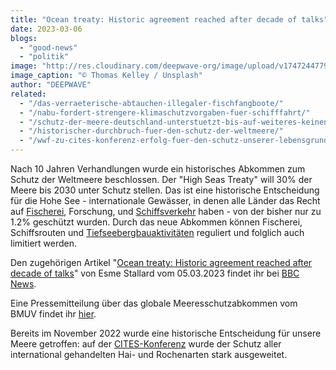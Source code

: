 ```yaml
---
title: "Ocean treaty: Historic agreement reached after decade of talks"
date: 2023-03-06
blogs: 
  - "good-news"
  - "politik"
image: "http://res.cloudinary.com/deepwave-org/image/upload/v1747244779/deepwave.org/thomas-kelley-t20pc32VbrU-unsplash-scaled.jpg"
image_caption: "© Thomas Kelley / Unsplash"
author: "DEEPWAVE"
related: 
  - "/das-verraeterische-abtauchen-illegaler-fischfangboote/"
  - "/nabu-fordert-strengere-klimaschutzvorgaben-fuer-schifffahrt/"
  - "/schutz-der-meere-deutschland-unterstuetzt-bis-auf-weiteres-keinen-tiefseebergbau/"
  - "/historischer-durchbruch-fuer-den-schutz-der-weltmeere/"
  - "/wwf-zu-cites-konferenz-erfolg-fuer-den-schutz-unserer-lebensgrundlagen/"
---
```


Nach 10 Jahren Verhandlungen wurde ein historisches Abkommen zum Schutz der Weltmeere beschlossen. Der "High Seas Treaty" will 30% der Meere bis 2030 unter Schutz stellen. Das ist eine historische Entscheidung für die Hohe See - internationale Gewässer, in denen alle Länder das Recht auf [Fischerei](https://www.deepwave.org/das-verraeterische-abtauchen-illegaler-fischfangboote/), Forschung, und [Schiffsverkehr](https://www.deepwave.org/nabu-fordert-strengere-klimaschutzvorgaben-fuer-schifffahrt/) haben - von der bisher nur zu 1.2% geschützt wurden. Durch das neue Abkommen können Fischerei, Schiffsrouten und [Tiefseebergbauaktivitäten](https://www.deepwave.org/schutz-der-meere-deutschland-unterstuetzt-bis-auf-weiteres-keinen-tiefseebergbau/) reguliert und folglich auch limitiert werden.

Den zugehörigen Artikel "[Ocean treaty: Historic agreement reached after decade of talks](https://www.bbc.com/news/science-environment-64815782.amp)" von Esme Stallard vom 05.03.2023 findet ihr bei [BBC News](https://www.bbc.com/news).

Eine Pressemitteilung über das globale Meeresschutzabkommen vom BMUV findet ihr [hier](https://www.deepwave.org/historischer-durchbruch-fuer-den-schutz-der-weltmeere/).

Bereits im November 2022 wurde eine historische Entscheidung für unsere Meere getroffen: auf der [CITES-Konferenz](https://www.deepwave.org/wwf-zu-cites-konferenz-erfolg-fuer-den-schutz-unserer-lebensgrundlagen/) wurde der Schutz aller international gehandelten Hai- und Rochenarten stark ausgeweitet.
